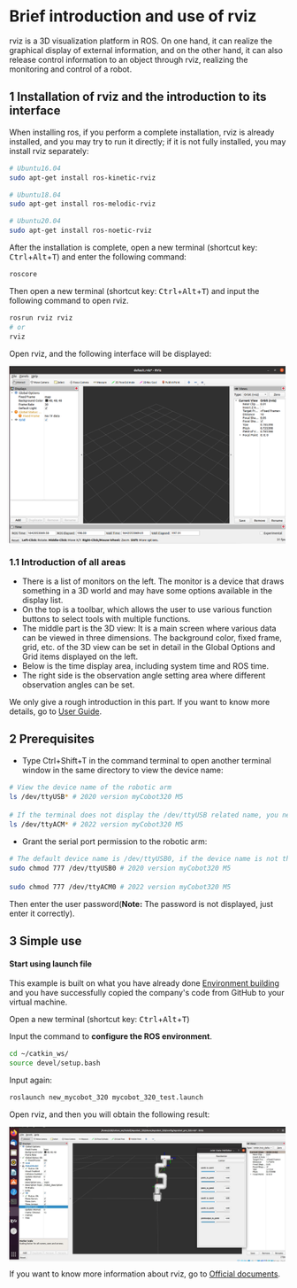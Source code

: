 # Brief introduction and use of rviz

rviz is a 3D visualization platform in ROS. On one hand, it can realize the graphical display of external information, and on the other hand, it can also release control information to an object through rviz, realizing the monitoring and control of a robot.

## 1 Installation of rviz and the introduction to its interface

When installing ros, if you perform a complete installation, rviz is already installed, and you may try to run it directly; if it is not fully installed, you may install rviz separately:

```bash
# Ubuntu16.04
sudo apt-get install ros-kinetic-rviz  
```
``` bash
# Ubuntu18.04
sudo apt-get install ros-melodic-rviz   
```
```bash
# Ubuntu20.04
sudo apt-get install ros-noetic-rviz    
```

After the installation is complete, open a new terminal (shortcut key: <kbd>Ctrl</kbd>+<kbd>Alt</kbd>+<kbd>T</kbd>) and enter the following command:
```bash
roscore
```

Then open a new terminal (shortcut key: <kbd>Ctrl</kbd>+<kbd>Alt</kbd>+<kbd>T</kbd>) and input the following command to open rviz.

```bash
rosrun rviz rviz
# or
rviz
```

Open rviz, and the following interface will be displayed:

<img src =../../../resources/11-ApplicationBaseROS/rviz-1.png
width ="500"  align = "center">

### 1.1 Introduction of all areas

 * There is a list of monitors on the left. The monitor is a device that draws something in a 3D world and may have some options available in the display list.
 * On the top is a toolbar, which allows the user to use various function buttons to select tools with multiple functions.
 * The middle part is the 3D view: It is a main screen where various data can be viewed in three dimensions. The background color, fixed frame, grid, etc. of the 3D view can be set in detail in the Global Options and Grid items displayed on the left.
 * Below is the time display area, including system time and ROS time.
 * The right side is the observation angle setting area where different observation angles can be set.

We only give a rough introduction in this part. If you want to know more details, go to [User Guide](http://wiki.ros.org/rviz/UserGuide).

## 2 Prerequisites

- Type Ctrl+Shift+T in the command terminal to open another terminal window in the same directory to view the device name:

```bash
# View the device name of the robotic arm
ls /dev/ttyUSB* # 2020 version myCobot320 M5   

# If the terminal does not display the /dev/ttyUSB related name, you need to use the following command
ls /dev/ttyACM* # 2022 version myCobot320 M5
```

- Grant the serial port permission to the robotic arm:

```bash
# The default device name is /dev/ttyUSB0, if the device name is not the default value, it needs to be modified.。
sudo chmod 777 /dev/ttyUSB0 # 2020 version myCobot320 M5  

sudo chmod 777 /dev/ttyACM0 # 2022 version myCobot320 M5
```

Then enter the user password(**Note:** The password is not displayed, just enter it correctly).

## 3 Simple use

#### Start using launch file

This example is built on what you have already done [Environment building](./12.1.1.1-环境搭建.md) and you have successfully copied the company's code from GitHub to your virtual machine.

Open a new terminal (shortcut key: <kbd>Ctrl</kbd>+<kbd>Alt</kbd>+<kbd>T</kbd>)

Input the command to **configure the ROS environment**.

```bash
cd ~/catkin_ws/
source devel/setup.bash
```

Input again:

```bash
roslaunch new_mycobot_320 mycobot_320_test.launch
```

Open rviz, and then you will obtain the following result:

<img src =../../../resources/11-ApplicationBaseROS/12.2.7-4.jpg
width ="500"  align = "center">

If you want to know more information about rviz, go to [Official documents](http://wiki.ros.org/rviz).
